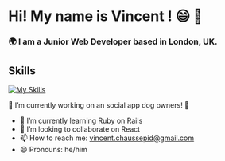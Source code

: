 # Hi! My name is Vincent ! 😄 👋

### 🌍  I am a Junior Web Developer based in London, UK. 

## Skills

[![My Skills](https://skillicons.dev/icons?i=js,html,css,ruby,rails,sqlite,figma)](https://skillicons.dev)


🔭 I’m currently working on an social app dog owners! 🐶
- 🌱 I’m currently learning Ruby on Rails
- 👯 I’m looking to collaborate on React
- 📫 How to reach me: vincent.chaussepid@gmail.com
- 😄 Pronouns: he/him

